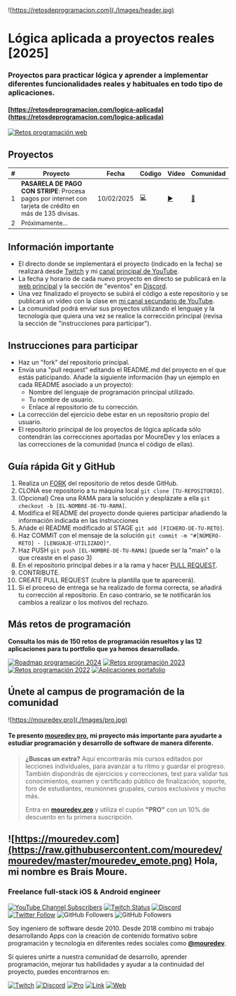 ![https://retosdeprogramacion.com](./Images/header.jpg)

# Lógica aplicada a proyectos reales [2025]

### Proyectos para practicar lógica y aprender a implementar diferentes funcionalidades reales y habituales en todo tipo de aplicaciones.

#### [https://retosdeprogramacion.com/logica-aplicada](https://retosdeprogramacion.com/logica-aplicada)
[![Retos programación web](https://img.shields.io/github/stars/mouredev/retos-programacion-web?label=Web%20Retos%20Programación&style=social)](https://github.com/mouredev/retos-programacion-web)

## Proyectos

| # | Proyecto | Fecha | Código | Vídeo | Comunidad |
|---|----------|-------|--------|-------|-----------|
| 1 | **PASARELA DE PAGO CON STRIPE**: Procesa pagos por internet con tarjeta de crédito en más de 135 divisas. | 10/02/2025 | [💻](./Proyectos/01%20-%20Pasarela%20de%20pago%20con%20Stripe) | [▶️](https://youtu.be/gOWCCkUq2nc) | [👥](./Proyectos/01%20-%20Pasarela%20de%20pago%20con%20Stripe/README.md) |
| 2 | Próximamente...

## Información importante

* El directo donde se implementará el proyecto (indicado en la fecha) se realizará desde [Twitch](https://twitch.tv/mouredev) y mi [canal principal de YouTube](https://youtube.com/@mouredev).
* La fecha y horario de cada nuevo proyecto en directo se publicará en la [web principal](https://retosdeprogramacion.com/logica-aplicada) y la sección de "eventos" en [Discord](https://discord.gg/mouredev).
* Una vez finalizado el proyecto se subirá el código a este repositorio y se publicará un vídeo con la clase en [mi canal secundario de YouTube](https://youtube.com/@mouredevtv).
* La comunidad podrá enviar sus proyectos utilizando el lenguaje y la tecnología que quiera una vez se realice la corrección principal (revisa la sección de "instrucciones para participar").

## Instrucciones para participar

* Haz un "fork" del repositorio principal.
* Envía una "pull request" editando el README.md del proyecto en el que estás paticipando. Añade la siguiente información (hay un ejemplo en cada README asociado a un proyecto):
	* Nombre del lenguaje de programación principal utilizado.
	* Tu nombre de usuario.
	* Enlace al repositorio de tu corrección.
* La corrección del ejercicio debe estar en un repositorio propio del usuario.
* El repositorio principal de los proyectos de lógica aplicada sólo contendrán las correcciones aportadas por MoureDev y los enlaces a las correcciones de la comunidad (nunca el código de ellas).

## Guía rápida Git y GitHub

1. Realiza un [FORK](https://github.com/mouredev/logica-aplicada/fork) del repositorio de retos desde GitHub.
2. CLONA ese repositorio a tu máquina local `git clone [TU-REPOSITORIO]`.
3. (Opcional) Crea una RAMA para la solución y desplázate a ella `git checkout -b [EL-NOMBRE-DE-TU-RAMA]`.
4. Modifica el README del proyecto donde quieres participar añadiendo la información indicada en las instrucciones
5. Añáde el README modificado al STAGE `git add [FICHERO-DE-TU-RETO]`.
5. Haz COMMIT con el mensaje de la solución `git commit -m "#[NÚMERO-RETO] - [LENGUAJE-UTILIZADO]"`.
6. Haz PUSH `git push [EL-NOMBRE-DE-TU-RAMA]` (puede ser la "main" o la que creaste en el paso 3)
7. En el repositorio principal debes ir a la rama y hacer [PULL REQUEST](https://docs.github.com/es/pull-requests/collaborating-with-pull-requests/proposing-changes-to-your-work-with-pull-requests/creating-a-pull-request).
8. CONTRIBUTE.
9. CREATE PULL REQUEST (cubre la plantilla que te aparecerá).
10. Si el proceso de entrega se ha realizado de forma correcta, se añadirá tu corrección al repositorio. En caso contrario, se te notificarán los cambios a realizar o los motivos del rechazo.

## Más retos de programación

**Consulta los más de 150 retos de programación resueltos y las 12 aplicaciones para tu portfolio que ya hemos desarrollado.**

[![Roadmap programación 2024](https://img.shields.io/github/stars/mouredev/roadmap-retos-programacion?label=Roadmap%20Programación%202024&style=social)](https://github.com/mouredev/roadmap-retos-programacion)
[![Retos programación 2023](https://img.shields.io/github/stars/mouredev/retos-programacion-2023?label=Retos%20Programación%202023&style=social)](https://github.com/mouredev/retos-programacion-2023)
[![Retos programación 2022](https://img.shields.io/github/stars/mouredev/Weekly-Challenge-2022-Kotlin?label=Retos%20Semanales%202022&style=social)](https://github.com/mouredev/Weekly-Challenge-2022-Kotlin)
[![Aplicaciones portafolio](https://img.shields.io/github/stars/mouredev/Monthly-App-Challenge-2022?label=Aplicaciones%20portafolio&style=social)](https://github.com/mouredev/Monthly-App-Challenge-2022)

## Únete al campus de programación de la comunidad

![https://mouredev.pro](./Images/pro.jpg)

#### Te presento [mouredev pro](https://mouredev.pro), mi proyecto más importante para ayudarte a estudiar programación y desarrollo de software de manera diferente.

> **¿Buscas un extra?** Aquí encontrarás mis cursos editados por lecciones individuales, para avanzar a tu ritmo y guardar el progreso. También dispondrás de ejercicios y correcciones, test para validar tus conocimientos, examen y certificado público de finalización, soporte, foro de estudiantes, reunionnes grupales, cursos exclusivos y mucho más.
> 
> Entra en **[mouredev.pro](https://mouredev.pro)** y utiliza el cupón **"PRO"** con un 10% de descuento en tu primera suscripción.

## ![https://mouredev.com](https://raw.githubusercontent.com/mouredev/mouredev/master/mouredev_emote.png) Hola, mi nombre es Brais Moure.
### Freelance full-stack iOS & Android engineer

[![YouTube Channel Subscribers](https://img.shields.io/youtube/channel/subscribers/UCxPD7bsocoAMq8Dj18kmGyQ?style=social)](https://youtube.com/mouredevapps?sub_confirmation=1)
[![Twitch Status](https://img.shields.io/twitch/status/mouredev?style=social)](https://twitch.com/mouredev)
[![Discord](https://img.shields.io/discord/729672926432985098?style=social&label=Discord&logo=discord)](https://mouredev.com/discord)
[![Twitter Follow](https://img.shields.io/twitter/follow/mouredev?style=social)](https://twitter.com/mouredev)
![GitHub Followers](https://img.shields.io/github/followers/mouredev?style=social)
![GitHub Followers](https://img.shields.io/github/stars/mouredev?style=social)

Soy ingeniero de software desde 2010. Desde 2018 combino mi trabajo desarrollando Apps con la creación de contenido formativo sobre programación y tecnología en diferentes redes sociales como **[@mouredev](https://moure.dev)**.

Si quieres unirte a nuestra comunidad de desarrollo, aprender programación, mejorar tus habilidades y ayudar a la continuidad del proyecto, puedes encontrarnos en:

[![Twitch](https://img.shields.io/badge/Twitch-Programación_en_directo-9146FF?style=for-the-badge&logo=twitch&logoColor=white&labelColor=101010)](https://twitch.tv/mouredev)
[![Discord](https://img.shields.io/badge/Discord-Servidor_de_la_comunidad-5865F2?style=for-the-badge&logo=discord&logoColor=white&labelColor=101010)](https://mouredev.com/discord) [![Pro](https://img.shields.io/badge/Cursos-mouredev.pro-FF5500?style=for-the-badge&logo=gnometerminal&logoColor=white&labelColor=101010)](https://mouredev.pro)
[![Link](https://img.shields.io/badge/Links_de_interés-moure.dev-14a1f0?style=for-the-badge&logo=Linktree&logoColor=white&labelColor=101010)](https://moure.dev) [![Web](https://img.shields.io/badge/GitHub-MoureDev-087ec4?style=for-the-badge&logo=github&logoColor=white&labelColor=101010)](https://github.com/mouredev)
